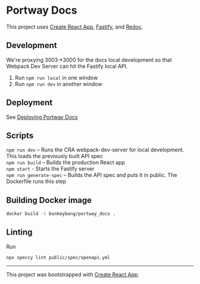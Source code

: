 # Portway Docs

This project uses [Create React App](https://github.com/facebook/create-react-app), [Fastify](https://www.fastify.io/), and [Redoc](https://github.com/Redocly/redoc).

## Development

We're proxying 3003->3000 for the docs local development so that Webpack Dev Server can hit the Fastify local API.

1. Run `npm run local` in one window
1. Run `npm run dev` in another window

## Deployment

See [Deploying Portway Docs](https://portway.app/d/project/3/document/5)

## Scripts

`npm run dev` – Runs the CRA webpack-dev-server for local development. This loads the previously built API spec<br />
`npm run build` – Builds the production React app<br />
`npm start` - Starts the Fastify server<br />
`npm run generate-spec` – Builds the API spec and puts it in public. The Dockerfile runs this step<br />

## Building Docker image
  ```bash
  docker build -t bonkeybong/portway_docs .
  ```

## Linting

Run
  ```bash
  npx speccy lint public/spec/openapi.yml
  ```

---

This project was bootstrapped with [Create React App](https://github.com/facebook/create-react-app).
